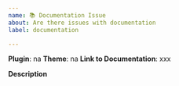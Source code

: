 ```yaml
---
name: 📚 Documentation Issue
about: Are there issues with documentation
label: documentation

---
```


<!--
Is the issue involving a plugin or theme?
-->
**Plugin**: na
**Theme**: na
**Link to Documentation**: xxx

**Description**
<!--
What is the issue with the documentation? Is it lacking? Confusing? Typos?
-->
